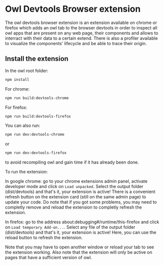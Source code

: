 # Owl Devtools Browser extension

The owl devtools browser extension is an extension available on chrome or firefox which adds an owl tab
to the browser devtools in order to inspect all owl apps that are present on any web page, their components
and allows to interract with their data to a certain extend. There is also a profiler available to visualize
the components' lifecycle and be able to trace their origin.

## Install the extension

In the owl root folder:

```bash
npm install
```

For chrome:

```bash
npm run build:devtools-chrome
```

For firefox:

```bash
npm run build:devtools-firefox
```

You can also run:

```bash
npm run dev:devtools-chrome
```

or

```bash
npm run dev:devtools-firefox
```

to avoid recompiling owl and gain time if it has already been done.

To run the extension:

In google chrome: go to your chrome extensions admin panel, activate developer mode and click on `Load unpacked`.
Select the output folder (dist/devtools) and that's it, your extension is active!
There is a convenient refresh button on the extension card (still on the same admin page) to update your code.
Do note that if you got some problems, you may need to completly remove and reload the extension to completly refresh the extension.

In firefox: go to the address about:debugging#/runtime/this-firefox and click on `Load temporary Add-on...`.
Select any file of the output folder (dist/devtools) and that's it, your extension is active!
Here, you can use the reload button to refresh the extension.

Note that you may have to open another window or reload your tab to see the extension working.
Also note that the extension will only be active on pages that have a sufficient version of owl.
